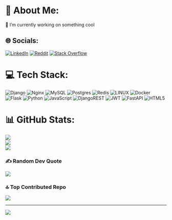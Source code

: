 # 💫 About Me:
🔭 I’m currently working on something cool<br>


## 🌐 Socials:
[![LinkedIn](https://img.shields.io/badge/LinkedIn-%230077B5.svg?logo=linkedin&logoColor=white)](https://linkedin.com/in/hossein-seyyedi-75260b193) [![Reddit](https://img.shields.io/badge/Reddit-%23FF4500.svg?logo=Reddit&logoColor=white)](https://reddit.com/user/Hossein_s) [![Stack Overflow](https://img.shields.io/badge/-Stackoverflow-FE7A16?logo=stack-overflow&logoColor=white)](https://stackoverflow.com/users/14836670) 

# 💻 Tech Stack:
![Django](https://img.shields.io/badge/django-%23092E20.svg?style=for-the-badge&logo=django&logoColor=white) ![Nginx](https://img.shields.io/badge/nginx-%23009639.svg?style=for-the-badge&logo=nginx&logoColor=white) ![MySQL](https://img.shields.io/badge/mysql-%2300f.svg?style=for-the-badge&logo=mysql&logoColor=white) ![Postgres](https://img.shields.io/badge/postgres-%23316192.svg?style=for-the-badge&logo=postgresql&logoColor=white) ![Redis](https://img.shields.io/badge/redis-%23DD0031.svg?style=for-the-badge&logo=redis&logoColor=white) ![LINUX](https://img.shields.io/badge/Linux-FCC624?style=for-the-badge&logo=linux&logoColor=black) ![Docker](https://img.shields.io/badge/docker-%230db7ed.svg?style=for-the-badge&logo=docker&logoColor=white) ![Flask](https://img.shields.io/badge/flask-%23000.svg?style=for-the-badge&logo=flask&logoColor=white) ![Python](https://img.shields.io/badge/python-3670A0?style=for-the-badge&logo=python&logoColor=ffdd54) ![JavaScript](https://img.shields.io/badge/javascript-%23323330.svg?style=for-the-badge&logo=javascript&logoColor=%23F7DF1E) ![DjangoREST](https://img.shields.io/badge/DJANGO-REST-ff1709?style=for-the-badge&logo=django&logoColor=white&color=ff1709&labelColor=gray) ![JWT](https://img.shields.io/badge/JWT-black?style=for-the-badge&logo=JSON%20web%20tokens) ![FastAPI](https://img.shields.io/badge/FastAPI-005571?style=for-the-badge&logo=fastapi) ![HTML5](https://img.shields.io/badge/html5-%23E34F26.svg?style=for-the-badge&logo=html5&logoColor=white)
# 📊 GitHub Stats:
![](https://github-readme-stats.vercel.app/api?username=Hossein-seyyedi&theme=bear&hide_border=false&include_all_commits=true&count_private=true)<br/>
![](https://github-readme-streak-stats.herokuapp.com/?user=Hossein-seyyedi&theme=bear&hide_border=false)<br/>
![](https://github-readme-stats.vercel.app/api/top-langs/?username=Hossein-seyyedi&theme=bear&hide_border=false&include_all_commits=true&count_private=true&layout=compact)

### ✍️ Random Dev Quote
![](https://quotes-github-readme.vercel.app/api?type=horizontal&theme=radical)

### 🔝 Top Contributed Repo
![](https://github-contributor-stats.vercel.app/api?username=Hossein-seyyedi&limit=5&theme=dark&combine_all_yearly_contributions=true)

---
[![](https://visitcount.itsvg.in/api?id=Hossein-seyyedi&icon=5&color=1)](https://visitcount.itsvg.in)

<!-- Proudly created with GPRM ( https://gprm.itsvg.in ) -->
